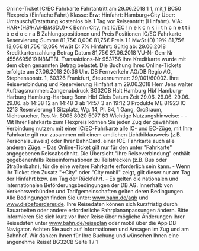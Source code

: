 Online-Ticket IC/EC Fahrkarte Fahrtantritt am 29.06.2018 1 1, mit 1 BC50 Flexpreis (Einfache Fahrt) Klasse: Erw: Hinfahrt: Hamburg+City Über: Umtausch/Erstattung kostenlos bis 1 Tag vor Reiseantritt (Hinfahrt). VIA: HAR*(H*BI*HA/HB*MS*DU)*K Bonn+City, mit IC/EC ! n e k c n k i i t h c n e t t i b e d o c r a B Zahlungspositionen und Preis Positionen IC/EC Fahrkarte Reservierung Summe 81,75€ 0,00€ 81,75€ Preis 1 1 MwSt (D) 19% 81,75€ 13,05€ 81,75€ 13,05€ MwSt D: 7% Hinfahrt: Gültig ab: 29.06.2018 Kreditkartenzahlung Betrag Datum 81,75€ 27.06.2018 VU-Nr Gen-Nr 4556695619 N8MTBL Transaktions-Nr 953756 Ihre Kreditkarte wurde mit dem oben genannten Betrag belastet. Die Buchung Ihres Online-Tickets erfolgte am 27.06.2018 20:36 Uhr. DB Fernverkehr AG/DB Regio AG, Stephensonstr. 1, 60326 Frankfurt, Steuernummer: 29/001/60002. Ihre Reiseverbindung und Reservierung Hinfahrt am 29.06.2018 Herr Jens walter Auftragsnummer: Zangenabdruck BG32CB Halt Hamburg Hbf Hamburg-Harburg Hamburg-Harburg Bonn Hbf Gleis Datum Zeit 29.06. 29.06. 29.06. 29.06. ab 14:38 12 an 14:48 3 ab 14:57 3 an 19:12 3 Produkte ME 81923 IC 2213 Reservierung 1 Sitzplatz, Wg. 14, Pl. 84, 1 Gang, Großraum, Nichtraucher, Res.Nr. 8005 8020 5077 83 Wichtige Nutzungshinweise: - - Mit Ihrer Fahrkarte zum Flexpreis können Sie jeden Zug der gewählten Verbindung nutzen: mit einer IC/EC-Fahrkarte alle IC- und EC-Züge, mit Ihre Fahrkarte gilt nur zusammen mit einem amtlichen Lichtbildausweis (z.B. Personalausweis) oder Ihrer BahnCard. einer ICE-Fahrkarte auch alle anderen Züge. - Das Online-Ticket gilt nur für den unter "Fahrkarte" angegebenen Reiseabschnitt. Die Übersicht "Ihre Reiseverbindung" enthält gegebenenfalls Reiseinformationen zu Teilstrecken (z.B. Bus oder Straßenbahn), für die eine weitere Fahrkarte erforderlich sein kann. - Wenn Ihr Ticket den Zusatz "+City" oder "City mobil" zeigt, gilt dieser nur am Tag der Hinfahrt bzw. am Tag der Rückfahrt. - Es gelten die nationalen und internationalen Beförderungsbedingungen der DB AG. Innerhalb von Verkehrsverbünden und Tarifgemeinschaften gelten deren Bedingungen. Alle Bedingungen finden Sie unter: www.bahn.de/agb und www.diebefoerderer.de. Ihre Reisedaten können sich kurzfristig durch Bauarbeiten oder andere erforderliche Fahrplananpassungen ändern. Bitte informieren Sie sich kurz vor Ihrer Reise über mögliche Änderungen Ihrer Reisedaten unter www.bahn.de/reiseplan oder mobil über die App DB Navigator. Achten Sie auch auf Informationen und Ansagen im Zug und am Bahnhof. Wir danken Ihnen für Ihre Buchung und wünschen Ihnen eine angenehme Reise! BG32CB Seite 1 / 1